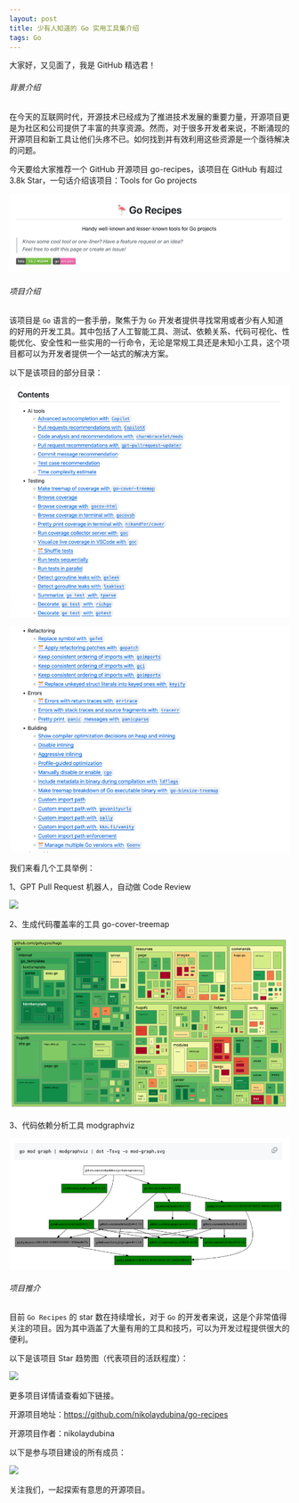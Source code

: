 ```yaml
---
layout: post
title: 少有人知道的 Go 实用工具集介绍
tags: Go
---
```


大家好，又见面了，我是 GitHub 精选君！

###### 背景介绍

在今天的互联网时代，开源技术已经成为了推进技术发展的重要力量，开源项目更是为社区和公司提供了丰富的共享资源。然而，对于很多开发者来说，不断涌现的开源项目和新工具让他们头疼不已。如何找到并有效利用这些资源是一个亟待解决的问题。

今天要给大家推荐一个 GitHub 开源项目 go-recipes，该项目在 GitHub 有超过 3.8k Star，一句话介绍该项目：Tools for Go projects

![](https://raw.githubusercontent.com/ZhuPeng/pic/master/images/compress_image-20240113193236862.png)

###### 项目介绍

该项目是 `Go` 语言的一套手册，聚焦于为 `Go` 开发者提供寻找常用或者少有人知道的好用的开发工具。其中包括了人工智能工具、测试、依赖关系、代码可视化、性能优化、安全性和一些实用的一行命令，无论是常规工具还是未知小工具，这个项目都可以为开发者提供一个一站式的解决方案。

以下是该项目的部分目录：

![](https://raw.githubusercontent.com/ZhuPeng/pic/master/images/compress_image-20240113193442296.png)

![](https://raw.githubusercontent.com/ZhuPeng/pic/master/images/compress_image-20240113193501827.png)

我们来看几个工具举例：

1、GPT Pull Request 机器人，自动做 Code Review

![](https://raw.githubusercontent.com/nikolaydubina/go-recipes/master/./img/gpt-pullrequest-updater-example.png)

2、生成代码覆盖率的工具 go-cover-treemap

![image-20240523234747897](https://raw.githubusercontent.com/ZhuPeng/pic/master/images/compress_image-20240523234747897.png)

3、代码依赖分析工具 modgraphviz

![](https://raw.githubusercontent.com/ZhuPeng/pic/master/images/compress_image-20240113193928358.png)

###### 项目推介

目前 `Go Recipes` 的 star 数在持续增长，对于 `Go` 的开发者来说，这是个非常值得关注的项目。因为其中涵盖了大量有用的工具和技巧，可以为开发过程提供很大的便利。


以下是该项目 Star 趋势图（代表项目的活跃程度）：

![](https://api.star-history.com/svg?repos=nikolaydubina/go-recipes&type=Timeline)

更多项目详情请查看如下链接。

开源项目地址：https://github.com/nikolaydubina/go-recipes 

开源项目作者：nikolaydubina

以下是参与项目建设的所有成员：

![](https://contrib.rocks/image?repo=nikolaydubina/go-recipes)

关注我们，一起探索有意思的开源项目。

